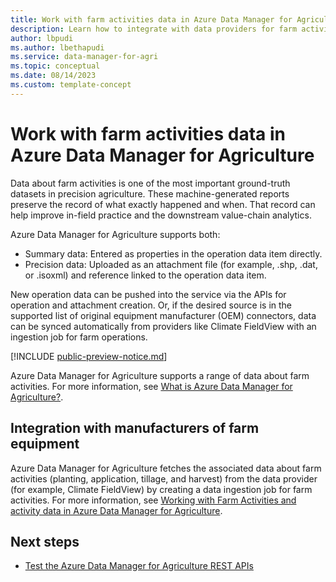 ```yaml
---
title: Work with farm activities data in Azure Data Manager for Agriculture
description: Learn how to integrate with data providers for farm activities and ingest data into Azure Data Manager for Agriculture. 
author: lbpudi
ms.author: lbethapudi
ms.service: data-manager-for-agri
ms.topic: conceptual
ms.date: 08/14/2023
ms.custom: template-concept
---
```

# Work with farm activities data in Azure Data Manager for Agriculture

Data about farm activities is one of the most important ground-truth datasets in precision agriculture. These machine-generated reports preserve the record of what exactly happened and when. That record can help improve in-field practice and the downstream value-chain analytics.

Azure Data Manager for Agriculture supports both:

* Summary data: Entered as properties in the operation data item directly.
* Precision data: Uploaded as an attachment file (for example, .shp, .dat, or .isoxml) and reference linked to the operation data item.

New operation data can be pushed into the service via the APIs for operation and attachment creation. Or, if the desired source is in the supported list of original equipment manufacturer (OEM) connectors, data can be synced automatically from providers like Climate FieldView with an ingestion job for farm operations.

[!INCLUDE [public-preview-notice.md](includes/public-preview-notice.md)]

Azure Data Manager for Agriculture supports a range of data about farm activities. For more information, see [What is Azure Data Manager for Agriculture?](/rest/api/data-manager-for-agri).

## Integration with manufacturers of farm equipment

Azure Data Manager for Agriculture fetches the associated data about farm activities (planting, application, tillage, and harvest) from the data provider (for example, Climate FieldView) by creating a data ingestion job for farm activities. For more information, see [Working with Farm Activities and activity data in Azure Data Manager for Agriculture](./how-to-ingest-and-egress-farm-operations-data.md).

## Next steps

* [Test the Azure Data Manager for Agriculture REST APIs](/rest/api/data-manager-for-agri)
